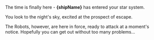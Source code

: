 The time is finally here - __{shipName}__ has entered your star system.

You look to the night's sky, excited at the prospect of escape.

The Robots, however, are here in force, ready to attack at a moment's notice. Hopefully you can get out without too many problems...
